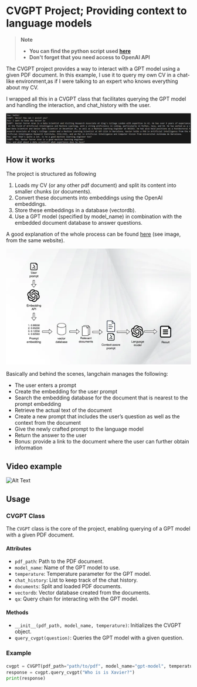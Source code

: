 # CVGPT Project; Providing context to language models
> **Note**<br/>
> - **You can find the python script used [here](run_cvgpt.py)**
> - **Don't forget that you need access to OpenAI API**

The CVGPT project provides a way to interact with a GPT model using a given PDF document. 
In this example, I use it to query my own CV in a chat-like environment,as if I were talking to an expert who knows everything about my CV.

I wrapped all this in a CVGPT class that facilitates querying the GPT model and handling the interaction, and chat_history with the user.

![Alt text](img/image.png)

## How it works
The project is structured as following
1. Loads my CV (or any other pdf document) and split its content into smaller chunks (or documents).
2. Convert these documents into embeddings using the OpenAI embeddings.
3. Store these embeddings in a database (vectordb).
4. Use a GPT model (specified by model_name) in combination with the embedded document database to answer questions.

A good explanation of the whole process can be found [here](https://bdtechtalks.com/2023/05/01/customize-chatgpt-llm-embeddings/) (see image, from the same website). 

![Alt text](img/image22.png)

Basically and behind the scenes, langchain manages the following:
- The user enters a prompt
- Create the embedding for the user prompt
- Search the embedding database for the document that is nearest to the prompt embedding
- Retrieve the actual text of the document
- Create a new prompt that includes the user’s question as well as the context from the document
- Give the newly crafted prompt to the language model
- Return the answer to the user
- Bonus: provide a link to the document where the user can further obtain information


## Video example

![Alt Text](https://j.gifs.com/MZqMKB.gif)

## Usage

### CVGPT Class
The `CVGPT` class is the core of the project, enabling querying of a GPT model with a given PDF document.

#### Attributes
- `pdf_path`: Path to the PDF document.
- `model_name`: Name of the GPT model to use.
- `temperature`: Temperature parameter for the GPT model.
- `chat_history`: List to keep track of the chat history.
- `documents`: Split and loaded PDF documents.
- `vectordb`: Vector database created from the documents.
- `qa`: Query chain for interacting with the GPT model.

#### Methods
- `__init__(pdf_path, model_name, temperature)`: Initializes the CVGPT object.
- `query_cvgpt(question)`: Queries the GPT model with a given question.

### Example
```python
cvgpt = CVGPT(pdf_path="path/to/pdf", model_name="gpt-model", temperature=0.7)
response = cvgpt.query_cvgpt("Who is is Xavier?")
print(response) 
```
